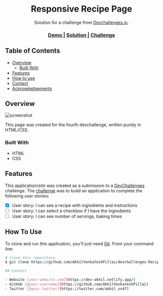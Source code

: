 <!-- Please update value in the {}  -->

<h1 align="center">Responsive Recipe Page</h1>

<div align="center">
   Solution for a challenge from  <a href="http://devchallenges.io" target="_blank">Devchallenges.io</a>.
</div>

<div align="center">
  <h3>
    <a href="https://recipe-devchallenge.netlify.app/">
      Demo
    </a>
    <span> | </span>
    <a href="https://github.com/AkhilVenkateshPillai/devchallenges-Recipe-Page">
      Solution
    </a>
    <span> | </span>
    <a href="https://devchallenges.io/challenges/OEKdUZ6xs0h99C38XVht">
      Challenge
    </a>
  </h3>
</div>

<!-- TABLE OF CONTENTS -->

## Table of Contents

- [Overview](#overview)
  - [Built With](#built-with)
- [Features](#features)
- [How to use](#how-to-use)
- [Contact](#contact)
- [Acknowledgements](#acknowledgements)

<!-- OVERVIEW -->

## Overview

![screenshot](/images/recording(5).gif)

This page was created for the fourth devchallenge, written purely in HTML/CSS.

### Built With

<!-- This section should list any major frameworks that you built your project using. Here are a few examples.-->

- HTML
- CSS

## Features

<!-- List the features of your application or follow the template. Don't share the figma file here :) -->

This application/site was created as a submission to a [DevChallenges](https://devchallenges.io/challenges) challenge. The [challenge](https://devchallenges.io/challenges/TtUjDt19eIHxNQ4n5jps) was to build an application to complete the following user stories:

- [x] User story: I can see a recipe with ingredients and instructions
- [ ] User story: I can select a checkbox if I have the ingredients
- [ ] User story: I can see number of servings, baking times

## How To Use

To clone and run this application, you'll just need [Git](https://git-scm.com). From your command line:

```bash
# Clone this repository
$ git clone https://github.com/AkhilVenkateshPillai/devchallenges-Recipe-Page

## Contact

- Website [your-website.com](https://dev-akhil.netlify.app/)
- GitHub [@your-username](https://github.com/AkhilVenkateshPillai)
- Twitter [@your-twitter](https://twitter.com/akhil_vn47)
